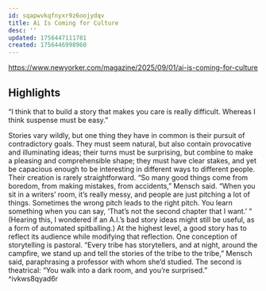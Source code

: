 ```yaml
---
id: sqapwvkqfnyxr9z6oojydqv
title: Ai Is Coming for Culture
desc: ''
updated: 1756447111781
created: 1756446998960
---
```


https://www.newyorker.com/magazine/2025/09/01/ai-is-coming-for-culture

## Highlights

“I think that to build a story that makes you care is really difficult. Whereas I think suspense must be easy.”

Stories vary wildly, but one thing they have in common is their pursuit of contradictory goals. They must seem natural, but also contain provocative and illuminating ideas; their turns must be surprising, but combine to make a pleasing and comprehensible shape; they must have clear stakes, and yet be capacious enough to be interesting in different ways to different people. Their creation is rarely straightforward. “So many good things come from boredom, from making mistakes, from accidents,” Mensch said. “When you sit in a writers’ room, it’s really messy, and people are just pitching a lot of things. Sometimes the wrong pitch leads to the right pitch. You learn something when you can say, ‘That’s not the second chapter that I want.’ ” (Hearing this, I wondered if an A.I.’s bad story ideas might still be useful, as a form of automated spitballing.) At the highest level, a good story has to reflect its audience while modifying that reflection. One conception of storytelling is pastoral. “Every tribe has storytellers, and at night, around the campfire, we stand up and tell the stories of the tribe to the tribe,” Mensch said, paraphrasing a professor with whom she’d studied. The second is theatrical: “You walk into a dark room, and you’re surprised.” ^ivkws8qyad6r